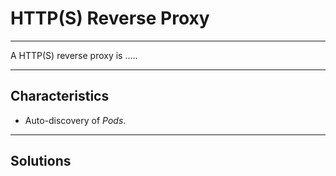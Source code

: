 # HTTP(S) Reverse Proxy
___

A HTTP(S) reverse proxy is .....
___


## Characteristics

* Auto-discovery of *Pods*.


___ 


## Solutions


